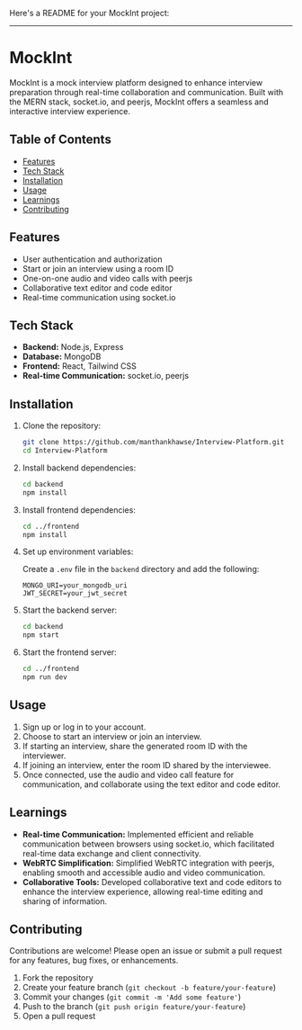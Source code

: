 Here's a README for your MockInt project:

---

# MockInt

MockInt is a mock interview platform designed to enhance interview preparation through real-time collaboration and communication. Built with the MERN stack, socket.io, and peerjs, MockInt offers a seamless and interactive interview experience.

## Table of Contents

- [Features](#features)
- [Tech Stack](#tech-stack)
- [Installation](#installation)
- [Usage](#usage)
- [Learnings](#learnings)
- [Contributing](#contributing)


## Features

- User authentication and authorization
- Start or join an interview using a room ID
- One-on-one audio and video calls with peerjs
- Collaborative text editor and code editor
- Real-time communication using socket.io

## Tech Stack

- **Backend:** Node.js, Express
- **Database:** MongoDB
- **Frontend:** React, Tailwind CSS
- **Real-time Communication:** socket.io, peerjs

## Installation

1. Clone the repository:
    ```sh
    git clone https://github.com/manthankhawse/Interview-Platform.git
    cd Interview-Platform
    ```

2. Install backend dependencies:
    ```sh
    cd backend
    npm install
    ```

3. Install frontend dependencies:
    ```sh
    cd ../frontend
    npm install
    ```

4. Set up environment variables:

    Create a `.env` file in the `backend` directory and add the following:
    ```
    MONGO_URI=your_mongodb_uri
    JWT_SECRET=your_jwt_secret
    ```

5. Start the backend server:
    ```sh
    cd backend
    npm start
    ```

6. Start the frontend server:
    ```sh
    cd ../frontend
    npm run dev
    ```

## Usage

1. Sign up or log in to your account.
2. Choose to start an interview or join an interview.
3. If starting an interview, share the generated room ID with the interviewer.
4. If joining an interview, enter the room ID shared by the interviewee.
5. Once connected, use the audio and video call feature for communication, and collaborate using the text editor and code editor.

## Learnings

- **Real-time Communication:** Implemented efficient and reliable communication between browsers using socket.io, which facilitated real-time data exchange and client connectivity.
- **WebRTC Simplification:** Simplified WebRTC integration with peerjs, enabling smooth and accessible audio and video communication.
- **Collaborative Tools:** Developed collaborative text and code editors to enhance the interview experience, allowing real-time editing and sharing of information.

## Contributing

Contributions are welcome! Please open an issue or submit a pull request for any features, bug fixes, or enhancements.

1. Fork the repository
2. Create your feature branch (`git checkout -b feature/your-feature`)
3. Commit your changes (`git commit -m 'Add some feature'`)
4. Push to the branch (`git push origin feature/your-feature`)
5. Open a pull request
